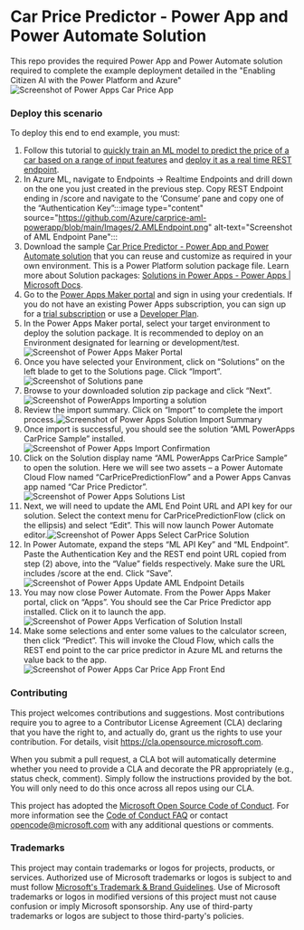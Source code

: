 # Car Price Predictor - Power App and Power Automate Solution

This repo provides the required Power App and Power Automate solution required to complete the example deployment detailed in the "Enabling Citizen AI with the Power Platform and Azure" ![Screenshot of Power Apps Car Price App](/Images/1.CarPriceAppFrontEnd.png)

### Deploy this scenario

To deploy this end to end example, you must:

1. Follow this tutorial to [quickly train an ML model to predict the price of a car based on a range of input features](https://docs.microsoft.com/en-us/azure/machine-learning/tutorial-designer-automobile-price-train-score) and [deploy it as a real time REST endpoint](https://docs.microsoft.com/en-us/azure/machine-learning/tutorial-designer-automobile-price-deploy).
2. In Azure ML, navigate to Endpoints -> Realtime Endpoints and drill down on the one you just created in the previous step. Copy REST Endpoint ending in /score and navigate to the ‘Consume’ pane and copy one of the “Authentication Key”:::image type="content" source="https://github.com/Azure/carprice-aml-powerapp/blob/main/Images/2.AMLEndpoint.png" alt-text="Screenshot of AML Endpoint Pane":::
3. Download the sample [Car Price Predictor - Power App and Power Automate solution](https://github.com/Azure/carprice-aml-powerapp/tree/main/CarPricePredictor%20Solution) that you can reuse and customize as required in your own environment. This is a Power Platform solution package file. Learn more about Solution packages: [Solutions in Power Apps - Power Apps | Microsoft Docs](https://docs.microsoft.com/en-us/powerapps/maker/data-platform/solutions-overview).
4. Go to the [Power Apps Maker portal](https://make.powerapps.com) and sign in using your credentials. If you do not have an existing Power Apps subscription, you can sign up for a [trial subscription](https://make.powerapps.com/signup?redirect=marketing&utm_source=PAMarketing&utm_medium=body&utm_campaign=getstartedfree&email=) or use a [Developer Plan](https://powerapps.microsoft.com/en-us/developerplan/).
5. In the Power Apps Maker portal, select your target environment to deploy the solution package. It is recommended to deploy on an Environment designated for learning or development/test.![Screenshot of Power Apps Maker Portal](/Images/3.PowerAppMakerPortal.png)
6. Once you have selected your Environment, click on “Solutions” on the left blade to get to the Solutions page. Click “Import”.![Screenshot of Solutions pane](/Images/4.PowerAPPSolutionPane.png)
7. Browse to your downloaded solution zip package and click “Next”.
![Screenshot of PowerApps Importing a solution](/Images/5.PowerAppImportSolution.png)
8. Review the import summary. Click on “Import” to complete the import process.![Screenshot of Power Apps Solution Import Summary](/Images/6.PowerAppImportSummary.png)
9. Once import is successful, you should see the solution “AML PowerApps CarPrice Sample” installed.![Screenshot of Power Apps Import Confirmation](/Images/7.PowerAppImportSuccessful.png)
10. Click on the Solution display name “AML PowerApps CarPrice Sample” to open the solution. Here we will see two assets – a Power Automate Cloud Flow named “CarPricePredictionFlow” and a Power Apps Canvas app named “Car Price Predictor”.![Screenshot of Power Apps Solutions List](/Images/8.PowerAppSolutionsList.png)
11. Next, we will need to update the AML End Point URL and API key for our solution. Select the context menu for CarPricePredictionFlow (click on the ellipsis) and select “Edit”. This will now launch Power Automate editor.![Screenshot of Power Apps Select CarPrice Solution](/Images/9.PowerAppSelectSolution.png)
12. In Power Automate, expand the steps “ML API Key” and “ML Endpoint”. Paste the Authentication Key and the REST end point URL copied from step (2) above, into the “Value” fields respectively. Make sure the URL includes /score at the end. Click “Save”.![Screenshot of Power Apps Update AML Endpoint Details](/Images/10.PowerAppUpdateEndpoint.png)
13. You may now close Power Automate. From the Power Apps Maker portal, click on “Apps”. You should see the Car Price Predictor app installed. Click on it to launch the app.![Screenshot of Power Apps Verfication of Solution Install](/Images/11.PowerAppInstallVerification.png)
14. Make some selections and enter some values to the calculator screen, then click “Predict”. This will invoke the Cloud Flow, which calls the REST end point to the car price predictor in Azure ML and returns the value back to the app.![Screenshot of Power Apps Car Price App Front End](/Images/12.PowerAppsHitPredict.png)

### Contributing

This project welcomes contributions and suggestions.  Most contributions require you to agree to a
Contributor License Agreement (CLA) declaring that you have the right to, and actually do, grant us
the rights to use your contribution. For details, visit https://cla.opensource.microsoft.com.

When you submit a pull request, a CLA bot will automatically determine whether you need to provide
a CLA and decorate the PR appropriately (e.g., status check, comment). Simply follow the instructions
provided by the bot. You will only need to do this once across all repos using our CLA.

This project has adopted the [Microsoft Open Source Code of Conduct](https://opensource.microsoft.com/codeofconduct/).
For more information see the [Code of Conduct FAQ](https://opensource.microsoft.com/codeofconduct/faq/) or
contact [opencode@microsoft.com](mailto:opencode@microsoft.com) with any additional questions or comments.

### Trademarks

This project may contain trademarks or logos for projects, products, or services. Authorized use of Microsoft 
trademarks or logos is subject to and must follow 
[Microsoft's Trademark & Brand Guidelines](https://www.microsoft.com/en-us/legal/intellectualproperty/trademarks/usage/general).
Use of Microsoft trademarks or logos in modified versions of this project must not cause confusion or imply Microsoft sponsorship.
Any use of third-party trademarks or logos are subject to those third-party's policies.

